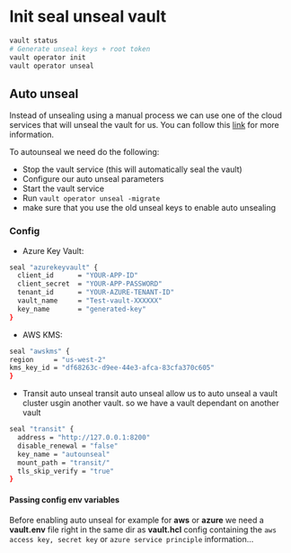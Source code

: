 # Init seal unseal vault
```sh
vault status
# Generate unseal keys + root token
vault operator init
vault operator unseal
```
## Auto unseal
Instead of unsealing using a manual process we can use one of the cloud services that will unseal the vault for us. You can follow this [link](https://developer.hashicorp.com/vault/tutorials/auto-unseal) for more information.

To autounseal we need do the following:
- Stop the vault service (this will automatically seal the vault)
- Configure our auto unseal parameters
- Start the vault service 
- Run `vault operator unseal -migrate`
- make sure that you use the old unseal keys to enable auto unsealing

### Config
- Azure Key Vault:
```sh
seal "azurekeyvault" {
  client_id      = "YOUR-APP-ID"
  client_secret  = "YOUR-APP-PASSWORD"
  tenant_id      = "YOUR-AZURE-TENANT-ID"
  vault_name     = "Test-vault-XXXXXX"
  key_name       = "generated-key"
}
```
- AWS KMS:
```sh
seal "awskms" {
region     = "us-west-2"
kms_key_id = "df68263c-d9ee-44e3-afca-83cfa370c605"
}
``` 
- Transit auto unseal
transit auto unseal allow us to auto unseal a vault cluster usgin another vault. so we have a vault dependant on another vault
```sh
seal "transit" {
  address = "http://127.0.0.1:8200"
  disable_renewal = "false"
  key_name = "autounseal"
  mount_path = "transit/"
  tls_skip_verify = "true"
}
```

#### Passing config env variables
Before enabling auto unseal for example for **aws** or **azure** we need a **vault.env** file right in the same dir as **vault.hcl** config containing the `aws access key, secret key` or `azure service principle` information...

